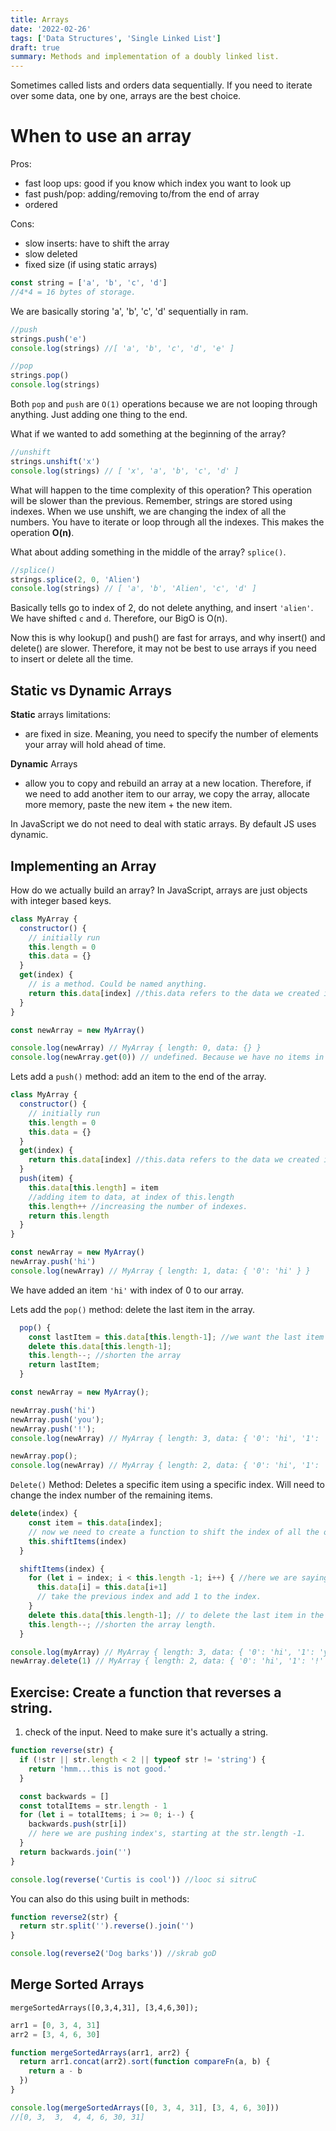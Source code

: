 ```yaml
---
title: Arrays
date: '2022-02-26'
tags: ['Data Structures', 'Single Linked List']
draft: true
summary: Methods and implementation of a doubly linked list.
---
```


Sometimes called lists and orders data sequentially. If you need to iterate over some data, one by one, arrays are the best choice.

# When to use an array

Pros:

- fast loop ups: good if you know which index you want to look up
- fast push/pop: adding/removing to/from the end of array
- ordered

Cons:

- slow inserts: have to shift the array
- slow deleted
- fixed size (if using static arrays)

```js
const string = ['a', 'b', 'c', 'd']
//4*4 = 16 bytes of storage.
```

We are basically storing 'a', 'b', 'c', 'd' sequentially in ram.

```js
//push
strings.push('e')
console.log(strings) //[ 'a', 'b', 'c', 'd', 'e' ]

//pop
strings.pop()
console.log(strings)
```

Both `pop` and `push` are `O(1)` operations because we are not looping through anything. Just adding one thing to the end.

What if we wanted to add something at the beginning of the array?

```js
//unshift
strings.unshift('x')
console.log(strings) // [ 'x', 'a', 'b', 'c', 'd' ]
```

What will happen to the time complexity of this operation?
This operation will be slower than the previous. Remember, strings are stored using indexes. When we use unshift, we are changing the index of all the numbers. You have to iterate or loop through all the indexes.
This makes the operation **O(n)**.

What about adding something in the middle of the array? `splice()`.

```js
//splice()
strings.splice(2, 0, 'Alien')
console.log(strings) // [ 'a', 'b', 'Alien', 'c', 'd' ]
```

Basically tells go to index of 2, do not delete anything, and insert `'alien'`. We have shifted `c` and `d`. Therefore, our BigO is O(n).

Now this is why lookup() and push() are fast for arrays, and why insert() and delete() are slower. Therefore, it may not be best to use arrays if you need to insert or delete all the time.

## Static vs Dynamic Arrays

**Static** arrays limitations:

- are fixed in size. Meaning, you need to specify the number of elements your array will hold ahead of time.

**Dynamic** Arrays

- allow you to copy and rebuild an array at a new location. Therefore, if we need to add another item to our array, we copy the array, allocate more memory, paste the new item + the new item.

In JavaScript we do not need to deal with static arrays. By default JS uses dynamic.

## Implementing an Array

How do we actually build an array? In JavaScript, arrays are just objects with integer based keys.

```js
class MyArray {
  constructor() {
    // initially run
    this.length = 0
    this.data = {}
  }
  get(index) {
    // is a method. Could be named anything.
    return this.data[index] //this.data refers to the data we created in the constructor.
  }
}

const newArray = new MyArray()

console.log(newArray) // MyArray { length: 0, data: {} }
console.log(newArray.get(0)) // undefined. Because we have no items in the object.
```

Lets add a `push()` method: add an item to the end of the array.

```js
class MyArray {
  constructor() {
    // initially run
    this.length = 0
    this.data = {}
  }
  get(index) {
    return this.data[index] //this.data refers to the data we created in the constructor.
  }
  push(item) {
    this.data[this.length] = item
    //adding item to data, at index of this.length
    this.length++ //increasing the number of indexes.
    return this.length
  }
}

const newArray = new MyArray()
newArray.push('hi')
console.log(newArray) // MyArray { length: 1, data: { '0': 'hi' } }
```

We have added an item `'hi'` with index of 0 to our array.

Lets add the `pop()` method: delete the last item in the array.

```js
  pop() {
    const lastItem = this.data[this.length-1]; //we want the last item in the data
    delete this.data[this.length-1];
    this.length--; //shorten the array
    return lastItem;
  }

const newArray = new MyArray();

newArray.push('hi')
newArray.push('you');
newArray.push('!');
console.log(newArray) // MyArray { length: 3, data: { '0': 'hi', '1': 'you', '2': '!' } }

newArray.pop();
console.log(newArray) // MyArray { length: 2, data: { '0': 'hi', '1': 'you' } }
```

`Delete()` Method: Deletes a specific item using a specific index. Will need to change the index number of the remaining items.

```js
delete(index) {
    const item = this.data[index];
    // now we need to create a function to shift the index of all the other data types by one.
    this.shiftItems(index)
  }

  shiftItems(index) {
    for (let i = index; i < this.length -1; i++) { //here we are saying, start at the index we start the delete from and iterate through it until the for loop ends.
      this.data[i] = this.data[i+1]
      // take the previous index and add 1 to the index.
    }
    delete this.data[this.length-1]; // to delete the last item in the array.
    this.length--; //shorten the array length.
  }

console.log(myArray) // MyArray { length: 3, data: { '0': 'hi', '1': 'you', '2': '!' } }
newArray.delete(1) // MyArray { length: 2, data: { '0': 'hi', '1': '!' } }

```

## Exercise: Create a function that reverses a string.

1. check of the input. Need to make sure it's actually a string.

```js
function reverse(str) {
  if (!str || str.length < 2 || typeof str != 'string') {
    return 'hmm...this is not good.'
  }

  const backwards = []
  const totalItems = str.length - 1
  for (let i = totalItems; i >= 0; i--) {
    backwards.push(str[i])
    // here we are pushing index's, starting at the str.length -1.
  }
  return backwards.join('')
}

console.log(reverse('Curtis is cool')) //looc si sitruC
```

You can also do this using built in methods:

```js
function reverse2(str) {
  return str.split('').reverse().join('')
}

console.log(reverse2('Dog barks')) //skrab goD
```

## Merge Sorted Arrays

`mergeSortedArrays([0,3,4,31], [3,4,6,30]);`

```js
arr1 = [0, 3, 4, 31]
arr2 = [3, 4, 6, 30]

function mergeSortedArrays(arr1, arr2) {
  return arr1.concat(arr2).sort(function compareFn(a, b) {
    return a - b
  })
}

console.log(mergeSortedArrays([0, 3, 4, 31], [3, 4, 6, 30]))
//[0, 3,  3,  4, 4, 6, 30, 31]
```
